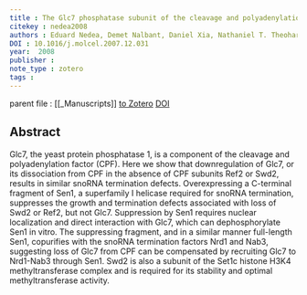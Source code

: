 ```yaml
---
title : The Glc7 phosphatase subunit of the cleavage and polyadenylation factor is essential for transcription termination on snoRNA genes
citekey : nedea2008
authors : Eduard Nedea, Demet Nalbant, Daniel Xia, Nathaniel T. Theoharis, Bernhard Suter, Charles J. Richardson, Kelly Tatchell, Thomas Kislinger, Jack F. Greenblatt, Peter L. Nagy
DOI : 10.1016/j.molcel.2007.12.031
year:  2008
publisher : 
note_type : zotero
tags : 
---
```

parent file : [[_Manuscripts]]
[to Zotero](zotero://select/items/@nedea2008) [DOI](https://doi.org/10.1016/j.molcel.2007.12.031)

Abstract
---
Glc7, the yeast protein phosphatase 1, is a component of the cleavage and polyadenylation factor (CPF). Here we show that downregulation of Glc7, or its dissociation from CPF in the absence of CPF subunits Ref2 or Swd2, results in similar snoRNA termination defects. Overexpressing a C-terminal fragment of Sen1, a superfamily I helicase required for snoRNA termination, suppresses the growth and termination defects associated with loss of Swd2 or Ref2, but not Glc7. Suppression by Sen1 requires nuclear localization and direct interaction with Glc7, which can dephosphorylate Sen1 in vitro. The suppressing fragment, and in a similar manner full-length Sen1, copurifies with the snoRNA termination factors Nrd1 and Nab3, suggesting loss of Glc7 from CPF can be compensated by recruiting Glc7 to Nrd1-Nab3 through Sen1. Swd2 is also a subunit of the Set1c histone H3K4 methyltransferase complex and is required for its stability and optimal methyltransferase activity.
